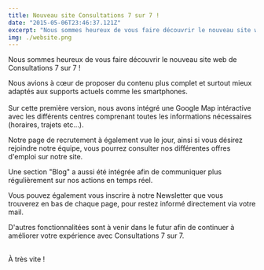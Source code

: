 ```yaml
---
title: Nouveau site Consultations 7 sur 7 !
date: "2015-05-06T23:46:37.121Z"
excerpt: "Nous sommes heureux de vous faire découvrir le nouveau site web de Consultations 7 sur 7 !"
img: ./website.png
---
```


Nous sommes heureux de vous faire découvrir le nouveau site web de Consultations 7 sur 7 !

Nous avions à cœur  de proposer du contenu plus complet et surtout mieux adaptés aux supports actuels comme les smartphones.
<br></br>
Sur cette première version, nous avons intégré une Google Map intéractive avec les différents centres comprenant toutes les informations nécessaires (horaires, trajets etc...).

Notre page de recrutement à également vue le jour, ainsi si vous désirez rejoindre notre équipe, vous pourrez consulter nos différentes offres d'emploi sur notre site.

Une section "Blog" a aussi été intégrée afin de communiquer plus régulièrement sur nos actions en temps réel.

Vous pouvez également vous inscrire à notre Newsletter que vous trouverez en bas de chaque page, pour restez informé directement via votre mail.

D'autres fonctionnalitées sont à venir dans le futur afin de continuer à améliorer votre expérience avec Consultations 7 sur 7.
<br></br>

À très vite !
